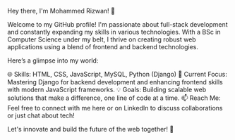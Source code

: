 
Hey there, I'm Mohammed Rizwan! 👋

Welcome to my GitHub profile! I'm passionate about full-stack development and constantly expanding my skills in various technologies. With a BSc in Computer Science under my belt, I thrive on creating robust web applications using a blend of frontend and backend technologies.

Here’s a glimpse into my world:

🌐 Skills: HTML, CSS, JavaScript, MySQL, Python (Django)
🚀 Current Focus: Mastering Django for backend development and enhancing frontend skills with modern JavaScript frameworks.
💡 Goals: Building scalable web solutions that make a difference, one line of code at a time.
📫 Reach Me: Feel free to connect with me here or on LinkedIn to discuss collaborations or just chat about tech!

Let's innovate and build the future of the web together! 🌟
